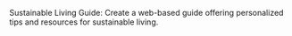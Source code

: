  Sustainable Living Guide: Create a web-based guide offering personalized tips and resources for sustainable living.
